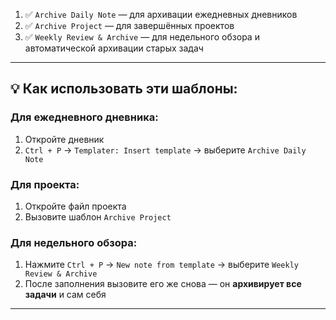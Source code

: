 1. ✅ `Archive Daily Note` — для архивации ежедневных дневников  
2. ✅ `Archive Project` — для завершённых проектов  
3. ✅ `Weekly Review & Archive` — для недельного обзора и автоматической архивации старых задач

---
## 💡 Как использовать эти шаблоны:

### Для ежедневного дневника:
1. Откройте дневник
2. `Ctrl + P` → `Templater: Insert template` → выберите `Archive Daily Note`

### Для проекта:
1. Откройте файл проекта
2. Вызовите шаблон `Archive Project`

### Для недельного обзора:
1. Нажмите `Ctrl + P` → `New note from template` → выберите `Weekly Review & Archive`
2. После заполнения вызовите его же снова — он **архивирует все задачи** и сам себя

---
